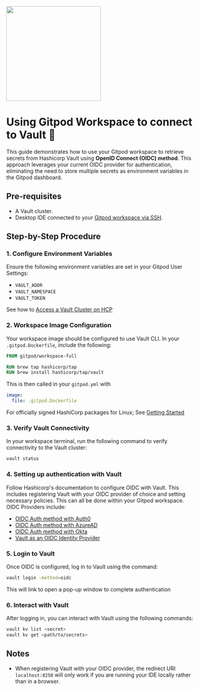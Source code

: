 <img src="https://www.gitpod.io/images/media-kit/logo-dark-theme.png" width="250">

# Using Gitpod Workspace to connect to Vault 🍊
This guide demonstrates how to use your Gitpod workspace to retrieve secrets from Hashicorp Vault using **OpenID Connect (OIDC) method**. This approach leverages your current OIDC provider for authentication, eliminating the need to store multiple secrets as environment variables in the Gitpod dashboard.

## Pre-requisites
- A Vault cluster.
- Desktop IDE connected to your [Gitpod workspace via SSH](https://www.gitpod.io/docs/configure/user-settings/ssh).

## Step-by-Step Procedure

### 1. Configure Environment Variables
Ensure the following environment variables are set in your Gitpod User Settings:
- `VAULT_ADDR`
- `VAULT_NAMESPACE`
- `VAULT_TOKEN`

See how to [Access a Vault Cluster on HCP](https://developer.hashicorp.com/vault/tutorials/get-started-hcp-vault-dedicated/vault-access-cluster)

### 2. Workspace Image Configuration
Your workspace image should be configured to use Vault CLI. In your `.gitpod.Dockerfile`, include the following:
```Dockerfile
FROM gitpod/workspace-full

RUN brew tap hashicorp/tap
RUN brew install hashicorp/tap/vault
```

This is then called in your `gitpod.yml` with
```yaml
image:
  file: .gitpod.Dockerfile
```

For officially signed HashiCorp packages for Linux; See [Getting Started](https://developer.hashicorp.com/vault/tutorials/getting-started/getting-started-install)

### 3. Verify Vault Connectivity
In your workspace terminal, run the following command to verify connectivity to the Vault cluster:
```sh
vault status
```

### 4. Setting up authentication with Vault
Follow Hashicorp's documentation to configure OIDC with Vault. This includes registering Vault with your OIDC provider of choice and setting necessary policies. This can all be done within your Gitpod workspace. OIDC Providers include:
- [OIDC Auth method with Auth0](https://developer.hashicorp.com/vault/tutorials/auth-methods/oidc-auth)
- [OIDC Auth method with AzureAD](https://developer.hashicorp.com/vault/tutorials/auth-methods/oidc-auth-azure)
- [OIDC Auth method with Okta](https://developer.hashicorp.com/vault/tutorials/auth-methods/vault-oidc-okta)
- [Vault as an OIDC Identity Provider](https://developer.hashicorp.com/vault/tutorials/auth-methods/oidc-identity-provider)

### 5. Login to Vault
Once OIDC is configured, log in to Vault using the command:
```sh
vault login -method=oidc
```
This will link to open a pop-up window to complete authentication

### 6. Interact with Vault
After logging in, you can interact with Vault using the following commands:
```sh
vault kv list <secret>
vault kv get <path/to/secrets>
```
## Notes
- When registering Vault with your OIDC provider, the redirect URI `localhost:8250` will only work if you are running your IDE locally rather than in a browser.


